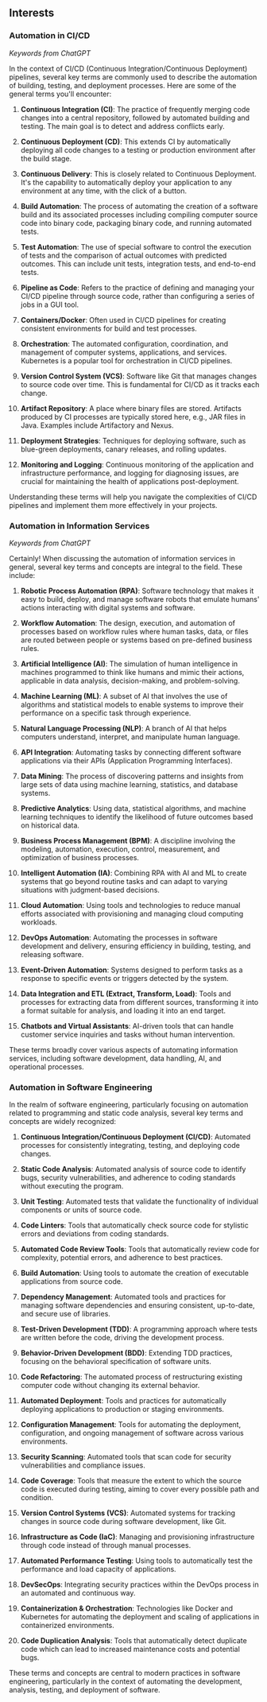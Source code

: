 ## Interests

### Automation in CI/CD

*Keywords from ChatGPT*

In the context of CI/CD (Continuous Integration/Continuous Deployment) pipelines, several key terms are commonly used to describe the automation of building, testing, and deployment processes. Here are some of the general terms you'll encounter:

1. **Continuous Integration (CI)**: The practice of frequently merging code changes into a central repository, followed by automated building and testing. The main goal is to detect and address conflicts early.

2. **Continuous Deployment (CD)**: This extends CI by automatically deploying all code changes to a testing or production environment after the build stage.

3. **Continuous Delivery**: This is closely related to Continuous Deployment. It's the capability to automatically deploy your application to any environment at any time, with the click of a button.

4. **Build Automation**: The process of automating the creation of a software build and its associated processes including compiling computer source code into binary code, packaging binary code, and running automated tests.

5. **Test Automation**: The use of special software to control the execution of tests and the comparison of actual outcomes with predicted outcomes. This can include unit tests, integration tests, and end-to-end tests.

6. **Pipeline as Code**: Refers to the practice of defining and managing your CI/CD pipeline through source code, rather than configuring a series of jobs in a GUI tool.

7. **Containers/Docker**: Often used in CI/CD pipelines for creating consistent environments for build and test processes.

8. **Orchestration**: The automated configuration, coordination, and management of computer systems, applications, and services. Kubernetes is a popular tool for orchestration in CI/CD pipelines.

9. **Version Control System (VCS)**: Software like Git that manages changes to source code over time. This is fundamental for CI/CD as it tracks each change.

10. **Artifact Repository**: A place where binary files are stored. Artifacts produced by CI processes are typically stored here, e.g., JAR files in Java. Examples include Artifactory and Nexus.

11. **Deployment Strategies**: Techniques for deploying software, such as blue-green deployments, canary releases, and rolling updates.

12. **Monitoring and Logging**: Continuous monitoring of the application and infrastructure performance, and logging for diagnosing issues, are crucial for maintaining the health of applications post-deployment.

Understanding these terms will help you navigate the complexities of CI/CD pipelines and implement them more effectively in your projects.

### Automation in Information Services

*Keywords from ChatGPT*

Certainly! When discussing the automation of information services in general, several key terms and concepts are integral to the field. These include:

1. **Robotic Process Automation (RPA)**: Software technology that makes it easy to build, deploy, and manage software robots that emulate humans' actions interacting with digital systems and software.

2. **Workflow Automation**: The design, execution, and automation of processes based on workflow rules where human tasks, data, or files are routed between people or systems based on pre-defined business rules.

3. **Artificial Intelligence (AI)**: The simulation of human intelligence in machines programmed to think like humans and mimic their actions, applicable in data analysis, decision-making, and problem-solving.

4. **Machine Learning (ML)**: A subset of AI that involves the use of algorithms and statistical models to enable systems to improve their performance on a specific task through experience.

5. **Natural Language Processing (NLP)**: A branch of AI that helps computers understand, interpret, and manipulate human language.

6. **API Integration**: Automating tasks by connecting different software applications via their APIs (Application Programming Interfaces).

7. **Data Mining**: The process of discovering patterns and insights from large sets of data using machine learning, statistics, and database systems.

8. **Predictive Analytics**: Using data, statistical algorithms, and machine learning techniques to identify the likelihood of future outcomes based on historical data.

9. **Business Process Management (BPM)**: A discipline involving the modeling, automation, execution, control, measurement, and optimization of business processes.

10. **Intelligent Automation (IA)**: Combining RPA with AI and ML to create systems that go beyond routine tasks and can adapt to varying situations with judgment-based decisions.

11. **Cloud Automation**: Using tools and technologies to reduce manual efforts associated with provisioning and managing cloud computing workloads.

12. **DevOps Automation**: Automating the processes in software development and delivery, ensuring efficiency in building, testing, and releasing software.

13. **Event-Driven Automation**: Systems designed to perform tasks as a response to specific events or triggers detected by the system.

14. **Data Integration and ETL (Extract, Transform, Load)**: Tools and processes for extracting data from different sources, transforming it into a format suitable for analysis, and loading it into an end target.

15. **Chatbots and Virtual Assistants**: AI-driven tools that can handle customer service inquiries and tasks without human intervention.

These terms broadly cover various aspects of automating information services, including software development, data handling, AI, and operational processes.

### Automation in Software Engineering
In the realm of software engineering, particularly focusing on automation related to programming and static code analysis, several key terms and concepts are widely recognized:

1. **Continuous Integration/Continuous Deployment (CI/CD)**: Automated processes for consistently integrating, testing, and deploying code changes.

2. **Static Code Analysis**: Automated analysis of source code to identify bugs, security vulnerabilities, and adherence to coding standards without executing the program.

3. **Unit Testing**: Automated tests that validate the functionality of individual components or units of source code.

4. **Code Linters**: Tools that automatically check source code for stylistic errors and deviations from coding standards.

5. **Automated Code Review Tools**: Tools that automatically review code for complexity, potential errors, and adherence to best practices.

6. **Build Automation**: Using tools to automate the creation of executable applications from source code.

7. **Dependency Management**: Automated tools and practices for managing software dependencies and ensuring consistent, up-to-date, and secure use of libraries.

8. **Test-Driven Development (TDD)**: A programming approach where tests are written before the code, driving the development process.

9. **Behavior-Driven Development (BDD)**: Extending TDD practices, focusing on the behavioral specification of software units.

10. **Code Refactoring**: The automated process of restructuring existing computer code without changing its external behavior.

11. **Automated Deployment**: Tools and practices for automatically deploying applications to production or staging environments.

12. **Configuration Management**: Tools for automating the deployment, configuration, and ongoing management of software across various environments.

13. **Security Scanning**: Automated tools that scan code for security vulnerabilities and compliance issues.

14. **Code Coverage**: Tools that measure the extent to which the source code is executed during testing, aiming to cover every possible path and condition.

15. **Version Control Systems (VCS)**: Automated systems for tracking changes in source code during software development, like Git.

16. **Infrastructure as Code (IaC)**: Managing and provisioning infrastructure through code instead of through manual processes.

17. **Automated Performance Testing**: Using tools to automatically test the performance and load capacity of applications.

18. **DevSecOps**: Integrating security practices within the DevOps process in an automated and continuous way.

19. **Containerization & Orchestration**: Technologies like Docker and Kubernetes for automating the deployment and scaling of applications in containerized environments.

20. **Code Duplication Analysis**: Tools that automatically detect duplicate code which can lead to increased maintenance costs and potential bugs.

These terms and concepts are central to modern practices in software engineering, particularly in the context of automating the development, analysis, testing, and deployment of software.